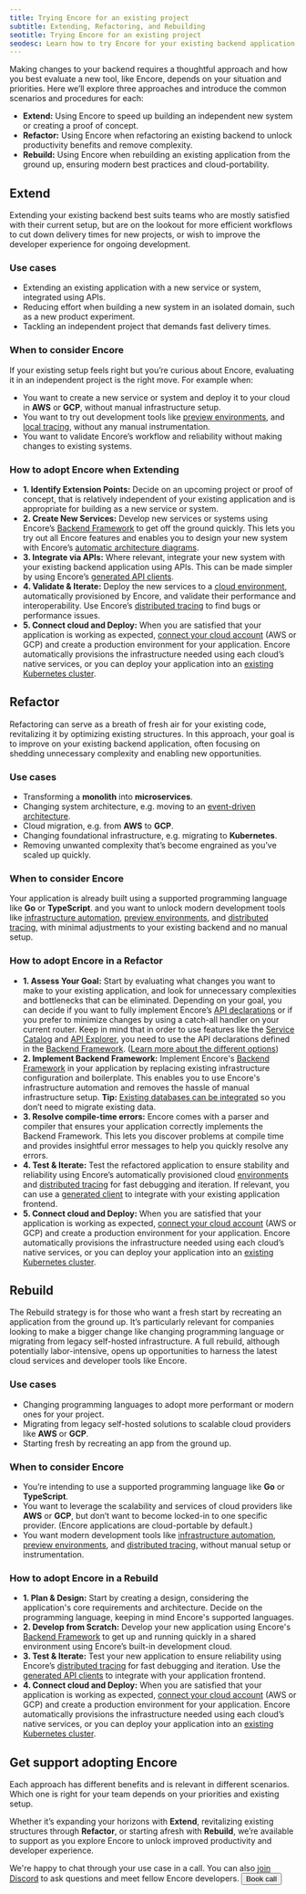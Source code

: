 ```yaml
---
title: Trying Encore for an existing project
subtitle: Extending, Refactoring, and Rebuilding
seotitle: Trying Encore for an existing project
seodesc: Learn how to try Encore for your existing backend application using Extending, Refactoring, or Rebuilding, depending on your situation and priorities.
---
```


Making changes to your backend requires a thoughtful approach and how you best evaluate a new tool, like Encore, depends on your situation and priorities. Here we’ll explore three approaches and introduce the common scenarios and procedures for each:
- **Extend:** Using Encore to speed up building an independent new system or creating a proof of concept.
- **Refactor:** Using Encore when refactoring an existing backend to unlock productivity benefits and remove complexity.
- **Rebuild:** Using Encore when rebuilding an existing application from the ground up, ensuring modern best practices and cloud-portability.

## Extend
Extending your existing backend best suits teams who are mostly satisfied with their current setup, but are on the lookout for more efficient workflows to cut down delivery times for new projects, or wish to improve the developer experience for ongoing development.

### Use cases
- Extending an existing application with a new service or system, integrated using APIs.
- Reducing effort when building a new system in an isolated domain, such as a new product experiment.
- Tackling an independent project that demands fast delivery times.

### When to consider Encore
If your existing setup feels right but you’re curious about Encore, evaluating it in an independent project is the right move.
For example when:
- You want to create a new service or system and deploy it to your cloud in **AWS** or **GCP**, without manual infrastructure setup.
- You want to try out development tools like [preview environments](/docs/deploy/preview-environments), and [local tracing](/docs/observability/dev-dash), without any manual instrumentation.
- You want to validate Encore’s workflow and reliability without making changes to existing systems.

### How to adopt Encore when Extending
- **1. Identify Extension Points:** Decide on an upcoming project or proof of concept, that is relatively independent of your existing application and is appropriate for building as a new service or system.
- **2. Create New Services:** Develop new services or systems using Encore’s [Backend Framework](/docs/primitives) to get off the ground quickly. This lets you try out all Encore features and enables you to design your new system with Encore’s [automatic architecture diagrams](/docs/observability/encore-flow).
- **3. Integrate via APIs:**  Where relevant, integrate your new system with your existing backend application using APIs. This can be made simpler by using Encore’s [generated API clients](/docs/develop/client-generation).
- **4. Validate & Iterate:** Deploy the new services to a [cloud environment](/docs/deploy/infra), automatically provisioned by Encore, and validate their performance and interoperability. Use Encore’s [distributed tracing](/docs/observability/tracing) to find bugs or performance issues.
- **5. Connect cloud and Deploy:** When you are satisfied that your application is working as expected, [connect your cloud account](/docs/deploy/own-cloud) (AWS or GCP) and create a production environment for your application. Encore automatically provisions the infrastructure needed using each cloud’s native services, or you can deploy your application into an [existing Kubernetes cluster](/docs/how-to/import-kubernetes-cluster).

## Refactor
Refactoring can serve as a breath of fresh air for your existing code, revitalizing it by optimizing existing structures. In this approach, your goal is to improve on your existing backend application, often focusing on shedding unnecessary complexity and enabling new opportunities.

### Use cases
- Transforming a **monolith** into **microservices**.
- Changing system architecture, e.g. moving to an [event-driven architecture](/blog/event-driven-architecture).
- Cloud migration, e.g. from **AWS** to **GCP**.
- Changing foundational infrastructure, e.g. migrating to **Kubernetes**.
- Removing unwanted complexity that’s become engrained as you’ve scaled up quickly.

### When to consider Encore
Your application is already built using a supported programming language like **Go** or **TypeScript**. and you want to unlock modern development tools like [infrastructure automation](/docs/deploy/infra), [preview environments](/docs/deploy/preview-environments), and [distributed tracing](/docs/observability/tracing), with minimal adjustments to your existing backend and no manual setup.

### How to adopt Encore in a Refactor
- **1. Assess Your Goal:** Start by evaluating what changes you want to make to your existing application, and look for unnecessary complexities and bottlenecks that can be eliminated. Depending on your goal, you can decide if you want to fully implement Encore’s [API declarations](/docs/primitives/services-and-apis) or if you prefer to minimize changes by using a catch-all handler on your current router. Keep in mind that in order to use features like the [Service Catalog](/docs/develop/api-docs) and [API Explorer](/docs/observability/dev-dash), you need to use the API declarations defined in the [Backend Framework](/docs/primitives). ([Learn more about the different options](https://encore.dev/docs/how-to/migrate-to-encore))
- **2. Implement Backend Framework:** Implement Encore's [Backend Framework](/docs/primitives) in your application by replacing existing infrastructure configuration and boilerplate. This enables you to use Encore's infrastructure automation and removes the hassle of manual infrastructure setup. **Tip:** [Existing databases can be integrated](/docs/how-to/connect-existing-db) so you don’t need to migrate existing data.
- **3. Resolve compile-time errors:** Encore comes with a parser and compiler that ensures your application correctly implements the Backend Framework. This lets you discover problems at compile time and provides insightful error messages to help you quickly resolve any errors.
- **4. Test & Iterate:** Test the refactored application to ensure stability and reliability using Encore’s automatically provisioned cloud [environments](/docs/deploy/environments) and [distributed tracing](/docs/observability/tracing) for fast debugging and iteration. If relevant, you can use a [generated client](/docs/develop/client-generation) to integrate with your existing application frontend.
- **5. Connect cloud and Deploy:** When you are satisfied that your application is working as expected, [connect your cloud account](/docs/deploy/own-cloud) (AWS or GCP) and create a production environment for your application. Encore automatically provisions the infrastructure needed using each cloud’s native services, or you can deploy your application into an [existing Kubernetes cluster](/docs/how-to/import-kubernetes-cluster).

## Rebuild
The Rebuild strategy is for those who want a fresh start by recreating an application from the ground up. It’s particularly relevant for companies looking to make a bigger change like changing programming language or migrating from legacy self-hosted infrastructure. A full rebuild, although potentially labor-intensive, opens up opportunities to harness the latest cloud services and developer tools like Encore.

### Use cases
- Changing programming languages to adopt more performant or modern ones for your project.
- Migrating from legacy self-hosted solutions to scalable cloud providers like **AWS** or **GCP**.
- Starting fresh by recreating an app from the ground up.

### When to consider Encore
- You’re intending to use a supported programming language like **Go** or **TypeScript**.
- You want to leverage the scalability and services of cloud providers like **AWS** or **GCP**, but don’t want to become locked-in to one specific provider. (Encore applications are cloud-portable by default.)
- You want modern development tools like [infrastructure automation](/docs/deploy/infra), [preview environments](/docs/deploy/preview-environments), and [distributed tracing](/docs/observability/tracing), without manual setup or instrumentation.

### How to adopt Encore in a Rebuild
- **1. Plan & Design:** Start by creating a design, considering the application's core requirements and architecture. Decide on the programming language, keeping in mind Encore's supported languages.
- **2. Develop from Scratch:** Develop your new application using Encore's [Backend Framework](/docs/primitives) to get up and running quickly in a shared environment using Encore’s built-in development cloud.
- **3. Test & Iterate:** Test your new application to ensure reliability using Encore’s [distributed tracing](/docs/observability/tracing) for fast debugging and iteration. Use the [generated API clients](/docs/develop/client-generation) to integrate with your application frontend.
- **4. Connect cloud and Deploy:** When you are satisfied that your application is working as expected, [connect your cloud account](/docs/deploy/own-cloud) (AWS or GCP) and create a production environment for your application. Encore automatically provisions the infrastructure needed using each cloud’s native services, or you can deploy your application into an [existing Kubernetes cluster](/docs/how-to/import-kubernetes-cluster).

## Get support adopting Encore
Each approach has different benefits and is relevant in different scenarios. Which one is right for your team depends on your priorities and existing setup.

Whether it’s expanding your horizons with **Extend**, revitalizing existing structures through **Refactor**, or starting afresh with **Rebuild**, we’re available to support as you explore Encore to unlock improved productivity and developer experience.

We're happy to chat through your use case in a call. You can also [join Discord](https://encore.dev/discord) to ask questions and meet fellow Encore developers.
<a href="/book">
    <Button className="mt-4" kind="primary" section="white">Book call</Button>
</a>
